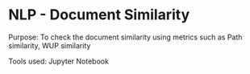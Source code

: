 # NLP - Document Similarity

Purpose: To check the document similarity using metrics such as Path similarity, WUP similarity

Tools used: Jupyter Notebook
